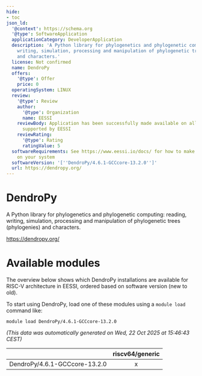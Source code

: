 ```yaml
---
hide:
- toc
json_ld:
  '@context': https://schema.org
  '@type': SoftwareApplication
  applicationCategory: DeveloperApplication
  description: 'A Python library for phylogenetics and phylogenetic computing: reading,
    writing, simulation, processing and manipulation of phylogenetic trees (phylogenies)
    and characters.'
  license: Not confirmed
  name: DendroPy
  offers:
    '@type': Offer
    price: 0
  operatingSystem: LINUX
  review:
    '@type': Review
    author:
      '@type': Organization
      name: EESSI
    reviewBody: Application has been successfully made available on all architectures
      supported by EESSI
    reviewRating:
      '@type': Rating
      ratingValue: 5
  softwareRequirements: See https://www.eessi.io/docs/ for how to make EESSI available
    on your system
  softwareVersion: '[''DendroPy/4.6.1-GCCcore-13.2.0'']'
  url: https://dendropy.org/
---
```


DendroPy
========


A Python library for phylogenetics and phylogenetic computing: reading, writing, simulation, processing and manipulation of phylogenetic trees (phylogenies) and characters.

https://dendropy.org/
# Available modules


The overview below shows which DendroPy installations are available for RISC-V architecture in EESSI, ordered based on software version (new to old).

To start using DendroPy, load one of these modules using a `module load` command like:

```shell
module load DendroPy/4.6.1-GCCcore-13.2.0
```

*(This data was automatically generated on Wed, 22 Oct 2025 at 15:46:43 CEST)*

| |riscv64/generic|
| :---: | :---: |
|DendroPy/4.6.1-GCCcore-13.2.0|x|
